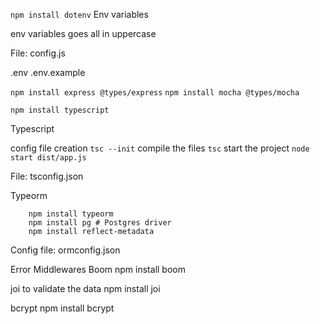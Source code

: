 

``` npm install dotenv ```
Env variables 

env variables goes all in uppercase

File: config.js

.env
.env.example


``` npm install express @types/express ```
``` npm install mocha @types/mocha ```



``` npm install typescript ```



Typescript

config file creation
``` tsc --init ```
compile the files
``` tsc ```
start the project
``` node start dist/app.js ```

File: tsconfig.json


Typeorm
```
    npm install typeorm
    npm install pg # Postgres driver
    npm install reflect-metadata
```
Config file: ormconfig.json



Error Middlewares
Boom npm install boom 


joi 
to validate the data
npm install joi

bcrypt
npm install bcrypt
